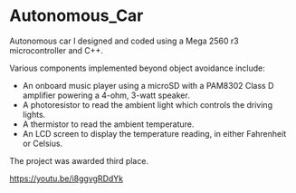 # Autonomous_Car
Autonomous car I designed and coded using a Mega 2560 r3 microcontroller and C++.  

Various components implemented beyond object avoidance include: 
* An onboard music player using a microSD with a PAM8302 Class D amplifier powering a 4-ohm, 3-watt speaker. 
* A photoresistor to read the ambient light which controls the driving lights. 
* A thermistor to read the ambient temperature.
* An LCD screen to display the temperature reading, in either Fahrenheit or Celsius. 

The project was awarded third place.

https://youtu.be/i8ggvgRDdYk
